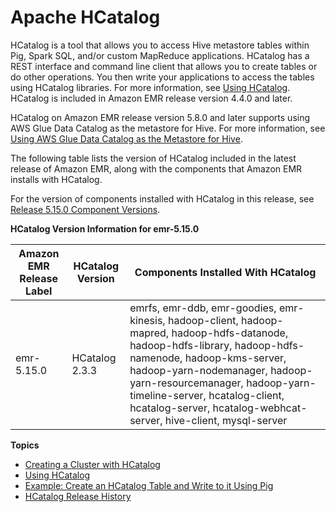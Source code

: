 # Apache HCatalog<a name="emr-hcatalog"></a>

HCatalog is a tool that allows you to access Hive metastore tables within Pig, Spark SQL, and/or custom MapReduce applications\. HCatalog has a REST interface and command line client that allows you to create tables or do other operations\. You then write your applications to access the tables using HCatalog libraries\. For more information, see [Using HCatalog](https://cwiki.apache.org/confluence/display/Hive/HCatalog+UsingHCat)\. HCatalog is included in Amazon EMR release version 4\.4\.0 and later\.

HCatalog on Amazon EMR release version 5\.8\.0 and later supports using AWS Glue Data Catalog as the metastore for Hive\. For more information, see [Using AWS Glue Data Catalog as the Metastore for Hive](http://docs.aws.amazon.com/emr/latest/ReleaseGuide/emr-hive-metastore-glue.html)\.

The following table lists the version of HCatalog included in the latest release of Amazon EMR, along with the components that Amazon EMR installs with HCatalog\.

For the version of components installed with HCatalog in this release, see [Release 5\.15\.0 Component Versions](emr-release-5x.md#emr-5150-release)\.


**HCatalog Version Information for emr\-5\.15\.0**  

| Amazon EMR Release Label | HCatalog Version | Components Installed With HCatalog | 
| --- | --- | --- | 
| emr\-5\.15\.0 | HCatalog 2\.3\.3 | emrfs, emr\-ddb, emr\-goodies, emr\-kinesis, hadoop\-client, hadoop\-mapred, hadoop\-hdfs\-datanode, hadoop\-hdfs\-library, hadoop\-hdfs\-namenode, hadoop\-kms\-server, hadoop\-yarn\-nodemanager, hadoop\-yarn\-resourcemanager, hadoop\-yarn\-timeline\-server, hcatalog\-client, hcatalog\-server, hcatalog\-webhcat\-server, hive\-client, mysql\-server | 

**Topics**
+ [Creating a Cluster with HCatalog](emr-hcatalog-create-cluster.md)
+ [Using HCatalog](emr-hcatalog-using.md)
+ [Example: Create an HCatalog Table and Write to it Using Pig](emr-hcatalog-pig.md)
+ [HCatalog Release History](HCatalog-release-history.md)
